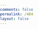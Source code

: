 ```yaml
---
comments: false
permalink: /404
layout: false
---
```

<!DOCTYPE html>
<html lang="zh">
<head>
    <title>404</title>
    <meta name="viewport" content="width=device-width, initial-scale=1">
    <meta charset="UTF-8"/>
    <meta name="keywords" content=""/>
    <style>html{scroll-behavior:smooth}body,html{margin:0;padding:0;font-family:-apple-system,BlinkMacSystemFont,"Segoe UI",Roboto,Oxygen-Sans,Ubuntu,Cantarell,"Helvetica Neue",sans-serif}*{box-sizing:border-box}.d-grid{display:grid}.d-flex{display:flex;display:-webkit-flex}.text-center{text-align:center}.text-left{text-align:left}.text-right{text-align:right}button,input,select{-webkit-appearance:none;outline:0}button,.btn,select{cursor:pointer}a{text-decoration:none}iframe{border:0}ul{margin:0;padding:0}h1,h2,h3,h4,h5,h6,p{margin:0;padding:0}p{color:#485460}.p-relative{position:relative}.p-absolute{position:absolute}.p-fixed{position:fixed}.p-sticky{position:sticky}.btn,button,.actionbg{border-radius:2px;-webkit-border-radius:2px;-moz-border-radius:2px;-o-border-radius:2px;-ms-border-radius:2px}.btn:hover,button:hover{transition:.5s ease;-webkit-transition:.5s ease;-o-transition:.5s ease;-ms-transition:.5s ease;-moz-transition:.5s ease}.wrapper{width:100%;padding-right:15px;padding-left:15px;margin-right:auto;margin-left:auto}@media(min-width:576px){.wrapper{max-width:540px}}@media(min-width:768px){.wrapper{max-width:720px}}@media(min-width:992px){.wrapper{max-width:960px}}@media(min-width:1200px){.wrapper{max-width:1140px}}.wrapper-full{width:100%;padding-right:15px;padding-left:15px;margin-right:auto;margin-left:auto}.w3l-error-61-404 .error-61-mian{background:url(https://blog.ahao.moe/images/404.jpg) no-repeat bottom;background-size:cover;-webkit-background-size:cover;-moz-background-size:cover;-o-background-size:cover;-moz-background-size:cover;height:100vh;z-index:0;position:relative;display:grid;align-items:center}.w3l-error-61-404 .error-61-mian:before{content:"";background:rgba(66,21,2,0.45);position:absolute;top:0;min-height:100%;left:0;right:0;z-index:-1}.w3l-error-61-404 .errors-16-top{max-width:600px}.w3l-error-61-404 .error-61-mian h3{font-size:223px;line-height:200px;color:#fff;font-weight:bold;margin-bottom:20px;text-shadow:0 1px 2px rgba(0,0,0,.6)}.w3l-error-61-404 .error-61-mian p{font-size:20px;line-height:30px;color:#fff;letter-spacing:1px}.w3l-error-61-404 .error-page-form{border:2px solid #fff;border-radius:25px;padding:5px;margin:20px 0}.w3l-error-61-404 .error-page-form input{color:#fff;font-size:16px;border:0;outline:0;display:block;padding:.4em 1em;background:rgba(114,51,23,0.75);letter-spacing:1px;width:79%;border-radius:25px;margin-right:1%}::-webkit-input-placeholder{color:#fff;background:transparent}::-moz-placeholder{color:#fff;background:transparent}:-ms-input-placeholder{color:#fff;background:transparent}:-moz-placeholder{color:#fff;background:transparent}.w3l-error-61-404 .error-page-form button{color:var(--theme-green);background:#fff;border:0;padding:10px 15px;text-decoration:none;cursor:pointer;font-size:16px;width:20%;display:block;border-radius:25px}.w3l-error-61-404 .error-page-form button:hover{color:#fff;background:#394247}.w3l-error-61-404 .social-coming-icons a{background:transparent;border-radius:50%;width:34px;height:34px;text-align:center;display:inline-block;margin-right:12px;border:2px solid #fff;color:#fff}.w3l-error-61-404 .social-coming-icons a span{font-size:12px;line-height:30px}.w3l-error-61-404 .social-coming-icons a:hover{color:#394247;border:2px solid #394247;transition:.5s ease;-webkit-transition:.5s ease;-o-transition:.5s ease;-ms-transition:.5s ease;-moz-transition:.5s ease}.w3l-error-61-404 .copyright-footer{margin:100px auto 0}.w3l-error-61-404 .copy-right p{font-size:14px;line-height:29px;color:#f9f9f9}.w3l-error-61-404 .copy-right a{color:#f9f9f9}@media(max-width:1280px){.w3l-error-61-404 .error-61-mian h3{font-size:180px;line-height:170px}}@media(max-width:1280px){.w3l-error-61-404 .error-61-mian h3{font-size:125px;line-height:120px;color:#fff;font-weight:700;margin-bottom:20px}}@media(max-width:990px){.w3l-error-61-404 .error-61-mian h3{font-size:125px;line-height:110px}}@media(max-width:667px){.w3l-error-61-404 .error-61-mian h3{font-size:115px;line-height:110px}}@media(max-width:600px){.w3l-error-61-404 .error-61-mian{background:url(https://blog.ahao.moe/images/404.jpg) no-repeat right;background-size:cover;-webkit-background-size:cover;-moz-background-size:cover;-o-background-size:cover;-moz-background-size:cover}}@media(max-width:440px){.w3l-error-61-404 .error-61-mian h3{font-size:105px;line-height:100px}}@media(max-width:384px){.w3l-error-61-404 .error-61-mian h3{font-size:95px;line-height:90px}}</style>
    <link href="https://cdn.bootcdn.net/ajax/libs/font-awesome/4.7.0/css/font-awesome.min.css" rel="stylesheet">
    <script src="https://cdn.jsdelivr.net/npm/hexo-generator-searchdb@1.4.0/dist/search.js"/>
    <script type="text/javascript">
        document.addEventListener('DOMContentLoaded', () => {
            const CONFIG = {
                path: 'search.xml',
                localsearch: {
                    trigger: 'auto',
                    top_n_per_article: 1,
                    unescape: false,
                    preload: true
                }
            }
        
            if (!CONFIG.path) {
                // Search DB path
                console.warn('`hexo-generator-searchdb` plugin is not installed!');
                return;
            }
            const localSearch = new LocalSearch({
                path             : CONFIG.path,
                top_n_per_article: CONFIG.localsearch.top_n_per_article,
                unescape         : CONFIG.localsearch.unescape
            });
        
            const input = document.querySelector('.search-input');
        
            const inputEventFunction = () => {
                if (!localSearch.isfetched) return;
                const searchText = input.value.trim().toLowerCase();
                const keywords = searchText.split(/[-\s]+/);
                const container = document.querySelector('.search-result-container');
                let resultItems = [];
                if (searchText.length > 0) {
                    // Perform local searching
                    resultItems = localSearch.getResultItems(keywords);
                }
                if (keywords.length === 1 && keywords[0] === '') {
                    container.classList.add('no-result');
                    container.innerHTML = '<div class="search-result-icon"><i class="fa fa-search fa-5x"></i></div>';
                } else if (resultItems.length === 0) {
                    container.classList.add('no-result');
                    container.innerHTML = '<div class="search-result-icon"><i class="far fa-frown fa-5x"></i></div>';
                } else {
                    resultItems.sort((left, right) => {
                        if (left.includedCount !== right.includedCount) {
                            return right.includedCount - left.includedCount;
                        } else if (left.hitCount !== right.hitCount) {
                            return right.hitCount - left.hitCount;
                        }
                        return right.id - left.id;
                    });
                    // const stats = CONFIG.i18n.hits.replace(/\$\{hits}/, resultItems.length);
                    const stats = '测试';
        
                    container.classList.remove('no-result');
                    container.innerHTML = `<div class="search-stats">${stats}</div>
                <hr>
                <ul class="search-result-list">${resultItems.map(result => result.item).join('')}</ul>`;
                    if (typeof pjax === 'object') pjax.refresh(container);
                }
            };
        
            localSearch.highlightSearchWords(document.querySelector('.post-body'));
            if (CONFIG.localsearch.preload) {
                localSearch.fetchData();
            }
        
            if (CONFIG.localsearch.trigger === 'auto') {
                input.addEventListener('input', inputEventFunction);
            } else {
                document.querySelector('.search-icon').addEventListener('click', inputEventFunction);
                input.addEventListener('keypress', event => {
                    if (event.key === 'Enter') {
                        inputEventFunction();
                    }
                });
            }
            window.addEventListener('search:loaded', inputEventFunction);
        
            // Handle and trigger popup window
            document.querySelectorAll('.popup-trigger').forEach(element => {
                element.addEventListener('click', () => {
                    document.body.classList.add('search-active');
                    // Wait for search-popup animation to complete
                    setTimeout(() => input.focus(), 500);
                    if (!localSearch.isfetched) localSearch.fetchData();
                });
            });
        
            // Monitor main search box
            const onPopupClose = () => {
                document.body.classList.remove('search-active');
            };
        
            document.querySelector('.search-pop-overlay').addEventListener('click', event => {
                if (event.target === document.querySelector('.search-pop-overlay')) {
                    onPopupClose();
                }
            });
            document.querySelector('.popup-btn-close').addEventListener('click', onPopupClose);
            document.addEventListener('pjax:success', () => {
                localSearch.highlightSearchWords(document.querySelector('.post-body'));
                onPopupClose();
            });
            window.addEventListener('keyup', event => {
                if (event.key === 'Escape') {
                    onPopupClose();
                }
            });
        });
    </script>
</head>
<body>
<section class="w3l-error-61-404">
    <div class="error-61-mian">
        <div class="wrapper">
            <div class="errors-16-top">
                <div class="errors-16-info">
                    <h3>404 </h3>
                    <p>你似乎来到了没有知识存在的荒原...</p>
                    <form action="#" method="post" class="d-flex error-page-form">
                        <input type="search" placeholder="Search here" required="required">
                        <button type="submit"><span class="fa fa-search" aria-hidden="true"></span></button>
                    </form>
                    <div class="search-header">
                      <span class="search-icon">
                        <i class="fa fa-search"></i>
                      </span>
                      <div class="search-input-container">
                        <input autocomplete="off" autocapitalize="off" maxlength="80"
                               placeholder="搜索内容" spellcheck="false"
                               type="search" class="search-input">
                      </div>
                      <span class="popup-btn-close" role="button">
                        <i class="fa fa-times-circle"></i>
                      </span>
                    </div>
                    <div class="search-result-container no-result">
                      <div class="search-result-icon">
                        <i class="fa fa-spinner fa-pulse fa-5x"></i>
                      </div>
                    </div>
                    <div class="social-coming-icons">
                        <a href="#" title="Facebook" class="footer-fb"><span class="fa fa-facebook" aria-hidden="true"></span></a>
                        <a href="#" title="Twitter" class="footer-tw"><span class="fa fa-twitter" aria-hidden="true"></span></a>
                        <a href="#" title="Google Plus" class="footer-gg"><span class="fa fa-google-plus" aria-hidden="true"></span></a>
                        <a href="#" title="Linkedin" class="footer-lin"><span class="fa fa-linkedin" aria-hidden="true"></span></a>
                    </div>
                </div>
            </div>
            <div class="copyright-footer">
                <div class="copy-right">
                    <p>Copyright &copy; 2020.Company name All rights reserved.</p>
                </div>
            </div>
        </div>
    </div>
</section>
</body>
</html>
<iframe frameborder="no" border="0" marginwidth="0" marginheight="0" width=1 height=1 src="//music.163.com/outchain/player?type=2&id=461519996&auto=1&height=66"></iframe>
